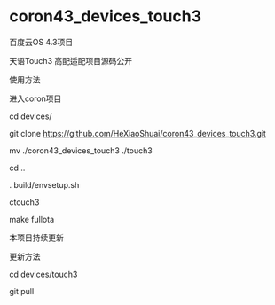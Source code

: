 coron43_devices_touch3
======================
百度云OS 4.3项目

天语Touch3 高配适配项目源码公开

使用方法

进入coron项目

cd devices/

git clone https://github.com/HeXiaoShuai/coron43_devices_touch3.git

mv ./coron43_devices_touch3 ./touch3

cd ..

. build/envsetup.sh

ctouch3

make fullota

本项目持续更新

更新方法

cd devices/touch3

git pull
